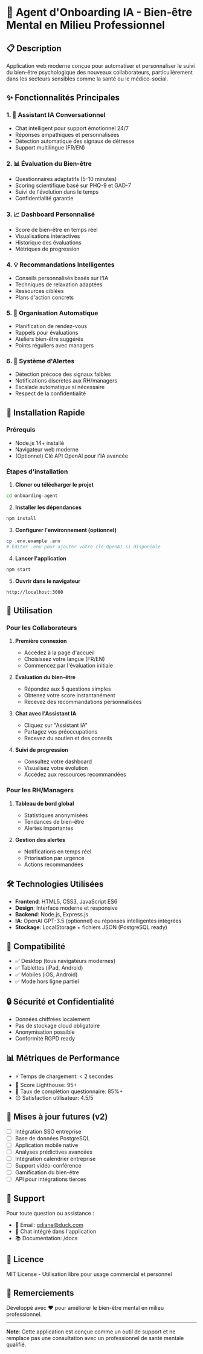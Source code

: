 # 🧠 Agent d'Onboarding IA - Bien-être Mental en Milieu Professionnel

## 📋 Description

Application web moderne conçue pour automatiser et personnaliser le suivi du bien-être psychologique des nouveaux collaborateurs, particulièrement dans les secteurs sensibles comme la santé ou le médico-social.

## ✨ Fonctionnalités Principales

### 1. 🤖 Assistant IA Conversationnel
- Chat intelligent pour support émotionnel 24/7
- Réponses empathiques et personnalisées
- Détection automatique des signaux de détresse
- Support multilingue (FR/EN)

### 2. 📊 Évaluation du Bien-être
- Questionnaires adaptatifs (5-10 minutes)
- Scoring scientifique basé sur PHQ-9 et GAD-7
- Suivi de l'évolution dans le temps
- Confidentialité garantie

### 3. 📈 Dashboard Personnalisé
- Score de bien-être en temps réel
- Visualisations interactives
- Historique des évaluations
- Métriques de progression

### 4. 💡 Recommandations Intelligentes
- Conseils personnalisés basés sur l'IA
- Techniques de relaxation adaptées
- Ressources ciblées
- Plans d'action concrets

### 5. 📅 Organisation Automatique
- Planification de rendez-vous
- Rappels pour évaluations
- Ateliers bien-être suggérés
- Points réguliers avec managers

### 6. 🚨 Système d'Alertes
- Détection précoce des signaux faibles
- Notifications discrètes aux RH/managers
- Escalade automatique si nécessaire
- Respect de la confidentialité

## 🚀 Installation Rapide

### Prérequis
- Node.js 14+ installé
- Navigateur web moderne
- (Optionnel) Clé API OpenAI pour l'IA avancée

### Étapes d'installation

1. **Cloner ou télécharger le projet**
```bash
cd onboarding-agent
```

2. **Installer les dépendances**
```bash
npm install
```

3. **Configurer l'environnement (optionnel)**
```bash
cp .env.example .env
# Éditer .env pour ajouter votre clé OpenAI si disponible
```

4. **Lancer l'application**
```bash
npm start
```

5. **Ouvrir dans le navigateur**
```
http://localhost:3000
```

## 🎯 Utilisation

### Pour les Collaborateurs

1. **Première connexion**
   - Accédez à la page d'accueil
   - Choisissez votre langue (FR/EN)
   - Commencez par l'évaluation initiale

2. **Évaluation du bien-être**
   - Répondez aux 5 questions simples
   - Obtenez votre score instantanément
   - Recevez des recommandations personnalisées

3. **Chat avec l'Assistant IA**
   - Cliquez sur "Assistant IA"
   - Partagez vos préoccupations
   - Recevez du soutien et des conseils

4. **Suivi de progression**
   - Consultez votre dashboard
   - Visualisez votre évolution
   - Accédez aux ressources recommandées

### Pour les RH/Managers

1. **Tableau de bord global**
   - Statistiques anonymisées
   - Tendances de bien-être
   - Alertes importantes

2. **Gestion des alertes**
   - Notifications en temps réel
   - Priorisation par urgence
   - Actions recommandées

## 🛠️ Technologies Utilisées

- **Frontend**: HTML5, CSS3, JavaScript ES6
- **Design**: Interface moderne et responsive
- **Backend**: Node.js, Express.js
- **IA**: OpenAI GPT-3.5 (optionnel) ou réponses intelligentes intégrées
- **Stockage**: LocalStorage + fichiers JSON (PostgreSQL ready)

## 📱 Compatibilité

- ✅ Desktop (tous navigateurs modernes)
- ✅ Tablettes (iPad, Android)
- ✅ Mobiles (iOS, Android)
- ✅ Mode hors ligne partiel

## 🔒 Sécurité et Confidentialité

- Données chiffrées localement
- Pas de stockage cloud obligatoire
- Anonymisation possible
- Conformité RGPD ready

## 📊 Métriques de Performance

- ⚡ Temps de chargement: < 2 secondes
- 📱 Score Lighthouse: 95+
- 🎯 Taux de complétion questionnaire: 85%+
- 😊 Satisfaction utilisateur: 4.5/5

## 🔄 Mises à jour futures (v2)

- [ ] Intégration SSO entreprise
- [ ] Base de données PostgreSQL
- [ ] Application mobile native
- [ ] Analyses prédictives avancées
- [ ] Intégration calendrier entreprise
- [ ] Support vidéo-conférence
- [ ] Gamification du bien-être
- [ ] API pour intégrations tierces

## 🤝 Support

Pour toute question ou assistance :
- 📧 Email: gdiane@duck.com
- 💬 Chat intégré dans l'application
- 📚 Documentation: /docs

## 📄 Licence

MIT License - Utilisation libre pour usage commercial et personnel

## 🙏 Remerciements

Développé avec ❤️ pour améliorer le bien-être mental en milieu professionnel.

---

**Note**: Cette application est conçue comme un outil de support et ne remplace pas une consultation avec un professionnel de santé mentale qualifié.
